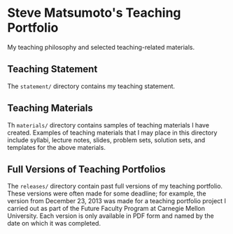# Steve Matsumoto's Teaching Portfolio

My teaching philosophy and selected teaching-related materials.

## Teaching Statement

The `statement/` directory contains my teaching statement.

## Teaching Materials

Th `materials/` directory contains samples of teaching materials I have created.
Examples of teaching materials that I may place in this directory include
syllabi, lecture notes, slides, problem sets, solution sets, and templates for
the above materials.

## Full Versions of Teaching Portfolios

The `releases/` directory contain past full versions of my teaching portfolio.
These versions were often made for some deadline; for example, the version from
December 23, 2013 was made for a teaching portfolio project I carried out as
part of the Future Faculty Program at Carnegie Mellon University. Each version
is only available in PDF form and named by the date on which it was completed.
